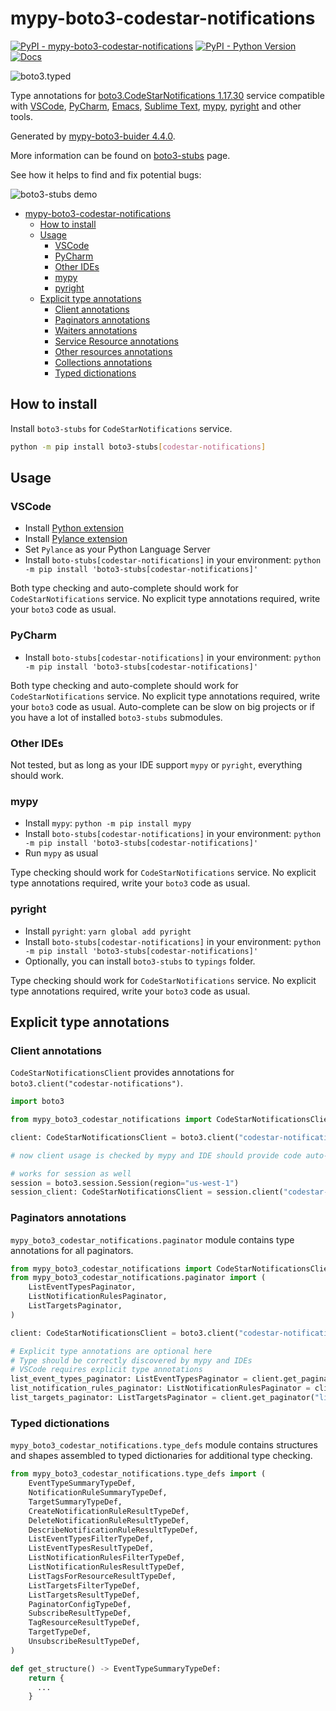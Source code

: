 # mypy-boto3-codestar-notifications

[![PyPI - mypy-boto3-codestar-notifications](https://img.shields.io/pypi/v/mypy-boto3-codestar-notifications.svg?color=blue)](https://pypi.org/project/mypy-boto3-codestar-notifications)
[![PyPI - Python Version](https://img.shields.io/pypi/pyversions/mypy-boto3-codestar-notifications.svg?color=blue)](https://pypi.org/project/mypy-boto3-codestar-notifications)
[![Docs](https://img.shields.io/readthedocs/mypy-boto3-builder.svg?color=blue)](https://mypy-boto3-builder.readthedocs.io/)

![boto3.typed](https://github.com/vemel/mypy_boto3_builder/raw/master/logo.png)

Type annotations for
[boto3.CodeStarNotifications 1.17.30](https://boto3.amazonaws.com/v1/documentation/api/1.17.30/reference/services/codestar-notifications.html#CodeStarNotifications) service
compatible with
[VSCode](https://code.visualstudio.com/),
[PyCharm](https://www.jetbrains.com/pycharm/),
[Emacs](https://www.gnu.org/software/emacs/),
[Sublime Text](https://www.sublimetext.com/),
[mypy](https://github.com/python/mypy),
[pyright](https://github.com/microsoft/pyright)
and other tools.

Generated by [mypy-boto3-buider 4.4.0](https://github.com/vemel/mypy_boto3_builder).

More information can be found on [boto3-stubs](https://pypi.org/project/boto3-stubs/) page.

See how it helps to find and fix potential bugs:

![boto3-stubs demo](https://github.com/vemel/mypy_boto3_builder/raw/master/demo.gif)

- [mypy-boto3-codestar-notifications](#mypy-boto3-codestar-notifications)
  - [How to install](#how-to-install)
  - [Usage](#usage)
    - [VSCode](#vscode)
    - [PyCharm](#pycharm)
    - [Other IDEs](#other-ides)
    - [mypy](#mypy)
    - [pyright](#pyright)
  - [Explicit type annotations](#explicit-type-annotations)
    - [Client annotations](#client-annotations)
    - [Paginators annotations](#paginators-annotations)
    - [Waiters annotations](#waiters-annotations)
    - [Service Resource annotations](#service-resource-annotations)
    - [Other resources annotations](#other-resources-annotations)
    - [Collections annotations](#collections-annotations)
    - [Typed dictionations](#typed-dictionations)

## How to install

Install `boto3-stubs` for `CodeStarNotifications` service.

```bash
python -m pip install boto3-stubs[codestar-notifications]
```

## Usage

### VSCode

- Install [Python extension](https://marketplace.visualstudio.com/items?itemName=ms-python.python)
- Install [Pylance extension](https://marketplace.visualstudio.com/items?itemName=ms-python.vscode-pylance)
- Set `Pylance` as your Python Language Server
- Install `boto-stubs[codestar-notifications]` in your environment: `python -m pip install 'boto3-stubs[codestar-notifications]'`

Both type checking and auto-complete should work for `CodeStarNotifications` service.
No explicit type annotations required, write your `boto3` code as usual.

### PyCharm

- Install `boto-stubs[codestar-notifications]` in your environment: `python -m pip install 'boto3-stubs[codestar-notifications]'`

Both type checking and auto-complete should work for `CodeStarNotifications` service.
No explicit type annotations required, write your `boto3` code as usual.
Auto-complete can be slow on big projects or if you have a lot of installed `boto3-stubs` submodules.

### Other IDEs

Not tested, but as long as your IDE support `mypy` or `pyright`, everything should work.

### mypy

- Install `mypy`: `python -m pip install mypy`
- Install `boto-stubs[codestar-notifications]` in your environment: `python -m pip install 'boto3-stubs[codestar-notifications]'`
- Run `mypy` as usual

Type checking should work for `CodeStarNotifications` service.
No explicit type annotations required, write your `boto3` code as usual.

### pyright

- Install `pyright`: `yarn global add pyright`
- Install `boto-stubs[codestar-notifications]` in your environment: `python -m pip install 'boto3-stubs[codestar-notifications]'`
- Optionally, you can install `boto3-stubs` to `typings` folder.

Type checking should work for `CodeStarNotifications` service.
No explicit type annotations required, write your `boto3` code as usual.

## Explicit type annotations

### Client annotations

`CodeStarNotificationsClient` provides annotations for `boto3.client("codestar-notifications")`.

```python
import boto3

from mypy_boto3_codestar_notifications import CodeStarNotificationsClient

client: CodeStarNotificationsClient = boto3.client("codestar-notifications")

# now client usage is checked by mypy and IDE should provide code auto-complete

# works for session as well
session = boto3.session.Session(region="us-west-1")
session_client: CodeStarNotificationsClient = session.client("codestar-notifications")
```

### Paginators annotations

`mypy_boto3_codestar_notifications.paginator` module contains type annotations for all paginators.

```python
from mypy_boto3_codestar_notifications import CodeStarNotificationsClient
from mypy_boto3_codestar_notifications.paginator import (
    ListEventTypesPaginator,
    ListNotificationRulesPaginator,
    ListTargetsPaginator,
)

client: CodeStarNotificationsClient = boto3.client("codestar-notifications")

# Explicit type annotations are optional here
# Type should be correctly discovered by mypy and IDEs
# VSCode requires explicit type annotations
list_event_types_paginator: ListEventTypesPaginator = client.get_paginator("list_event_types")
list_notification_rules_paginator: ListNotificationRulesPaginator = client.get_paginator("list_notification_rules")
list_targets_paginator: ListTargetsPaginator = client.get_paginator("list_targets")
```







### Typed dictionations

`mypy_boto3_codestar_notifications.type_defs` module contains structures and shapes assembled
to typed dictionaries for additional type checking.

```python
from mypy_boto3_codestar_notifications.type_defs import (
    EventTypeSummaryTypeDef,
    NotificationRuleSummaryTypeDef,
    TargetSummaryTypeDef,
    CreateNotificationRuleResultTypeDef,
    DeleteNotificationRuleResultTypeDef,
    DescribeNotificationRuleResultTypeDef,
    ListEventTypesFilterTypeDef,
    ListEventTypesResultTypeDef,
    ListNotificationRulesFilterTypeDef,
    ListNotificationRulesResultTypeDef,
    ListTagsForResourceResultTypeDef,
    ListTargetsFilterTypeDef,
    ListTargetsResultTypeDef,
    PaginatorConfigTypeDef,
    SubscribeResultTypeDef,
    TagResourceResultTypeDef,
    TargetTypeDef,
    UnsubscribeResultTypeDef,
)

def get_structure() -> EventTypeSummaryTypeDef:
    return {
      ...
    }
```
